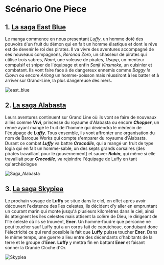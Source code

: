 # Scénario One Piece
## 1. [La saga East Blue](https://onepiece.fandom.com/fr/wiki/Saga_East_Blue)
Le manga commence en nous presentant _Luffy_, un homme doté des pouvoirs d'un fruit du démon qui en fait un homme élastique et dont le rêve est de devenir le roi des pirates. Il va vivre des aventures accompagné de ses nouveaux compagnons, _Roronoa Zoro_, un chasseur de pirates qui utilise trois sabres, _Nami_, une voleuse de pirates, _Usopp_, un menteur compulsif et sniper de l'équipage et enfin _Sanji Vinsmoke_, un cuisinier et combatant.
Ils vont faire face à de dangereux ennemis comme _Baggy le Clown_ ou encore _Arlong_ un homme-poisson mais réussiront à les batter et à arriver sur Grand-Line, la plus dangereuse des mers.

![east_blue](https://github.com/THELU-Nathan-2326105b/tp1-wiki/assets/146345586/17770478-d609-4578-8c4d-47cebc117eeb)

## 2. [La saga Alabasta](https://onepiece.fandom.com/fr/wiki/Saga_Alabasta)
Leurs aventures continuent sur Grand Line où ils vont se faire de nouveaux alliés comme ***Vivi***, princesse du royaume d'Alabasta ou encore ***Chopper***, un renne ayant mangé le fruit de l'homme qui deviendra le médecin de l'équipage de ***Luffy***. Tous ensemble, ils vont affronter une organisation du nom de Baroque Works qui compte s'emparer du royaume d'Alabasta.
Durant ce combat ***Luffy*** va battre ***Crocodile***, qui a mangé un fruit de type logia qui en fait un homme-sable, un des septs grands corsaires (des pirates travaillant pour le gouvernement) et sauver ***Robin***, qui même si elle travaillait pour ***Crocodile***, va rejoindre l'équipage de Luffy en tant qu'archéologue

![Saga_Alabasta](https://github.com/THELU-Nathan-2326105b/tp1-wiki/assets/146345586/28cedf4d-4893-4980-9a8e-a71a7912167a)

## 3. [La saga Skypiea](https://onepiece.fandom.com/fr/wiki/Saga_Skypiea)
Le prochain voyage de **Luffy** se situe dans le ciel, en effet après avoir découvert l'existence des îles celestes, ils décident d'y aller en empruntant un courant marin qui monte jusqu'à plusieurs kilomètres dans le ciel, ainsi ils atteignent les îles celestes mais attisent la colère de Dieu, le dirigeant de l'île celeste où ils se trouvent, **Ener**. Un homme-foudre que personne ne peut toucher sauf Luffy qui a un corps fait de caoutchouc, conduisant donc l'électricité ce qui rend possible le fait que **Luffy** puisse toucher **Ener**. Dans le même temps, une guerre a lieu entre des décendants d'habitants de la terre et le groupe d'**Ener**. **Luffy** y mettra fin en battant **Ener** et faisant sonner la Grande Cloche d'Or.

![Skypiea](https://github.com/THELU-Nathan-2326105b/tp1-wiki/assets/146345586/24995984-a4fa-4575-a804-57f632b01df9)
